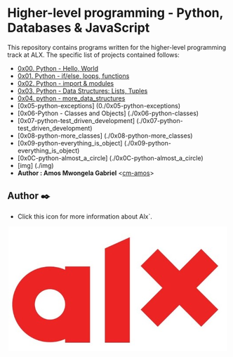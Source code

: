 # Higher-level programming - Python, Databases & JavaScript

This repository contains programs written for the higher-level programming
track at ALX.
 The specific list of projects contained follows:

* [0x00. Python - Hello, World](./0x00-python-hello_world)
* [0x01. Python - if/else, loops, functions](./0x01-python-if_else_loops_functions)
* [0x02. Python - import & modules](./0x02-python-import_modules)
* [0x03. Python - Data Structures: Lists, Tuples](./0x03-python-data_structures)
* [0x04. python  - more_data_structures](0./0x04-python-more_data_structures)
* [0x05-python-exceptions] (0./0x05-python-exceptions)
* [0x06-Python - Classes and Objects] (./0x06-python-classes)
* [0x07-python-test_driven_development] (./0x07-python-test_driven_development)
* [0x08-python-more_classes] (./0x08-python-more_classes)
* [0x09-python-everything_is_object] (./0x09-python-everything_is_object)
* [0x0C-python-almost_a_circle] (./0x0C-python-almost_a_circle)
* [img] (./img)
* **Author : Amos Mwongela Gabriel** <[cm-amos](https://github.com/cm-amos)>

## Author :black_nib:

* Click this icon for more information about Alx`.

<p align="center">
  <a href= "https://alxafrica.com"><img src="./img/Alx.jpeg"
       alt="alx logo"
  ></a>
</p>
